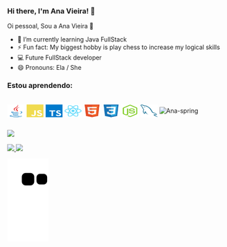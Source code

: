 ### Hi there, I'm Ana Vieira! 👋
Oi pessoal, Sou a Ana Vieira 👋

- 🌱 I’m currently learning Java FullStack 
- ⚡ Fun fact: My biggest hobby is play chess to increase my logical skills 
- 💻 Future FullStack developer
- 😄 Pronouns: Ela / She 

 ### Estou aprendendo:

<div style="display: inline_block"><br>
  <img align="center" alt="Ana-Java" height="30" width="40" src="https://raw.githubusercontent.com/devicons/devicon/master/icons/java/java-original.svg">
  <img align="center" alt="Ana-Js" height="30" width="40" src="https://raw.githubusercontent.com/devicons/devicon/master/icons/javascript/javascript-plain.svg">
  <img align="center" alt="Ana-Ts" height="30" width="40" src="https://raw.githubusercontent.com/devicons/devicon/master/icons/typescript/typescript-plain.svg">
  <img align="center" alt="Ana-React" height="30" width="40" src="https://raw.githubusercontent.com/devicons/devicon/master/icons/react/react-original.svg">
  <img align="center" alt="Ana-HTML" height="30" width="40" src="https://raw.githubusercontent.com/devicons/devicon/master/icons/html5/html5-original.svg">
  <img align="center" alt="Ana-CSS" height="30" width="40" src="https://raw.githubusercontent.com/devicons/devicon/master/icons/css3/css3-original.svg">
  <img align="center" alt="Ana-nodejs" height="30" width="40" src="https://raw.githubusercontent.com/devicons/devicon/master/icons/nodejs/nodejs-original.svg">
  <img align="center" alt="Ana-mysql" height="30" width="40" src="https://raw.githubusercontent.com/devicons/devicon/master/icons/mysql/mysql-original.svg">
  <img align="center" alt="Ana-spring" height="30" width="40" src="https://cdn.jsdelivr.net/gh/devicons/devicon/icons/spring/spring-original.svg">
  
  
  
</div>
  
  ##
 
<div> 
 
  
  <a href = "Aninhahouse12@gmail.com"><img src="https://img.shields.io/badge/Gmail-D14836?style=for-the-badge&logo=gmail&logoColor=white" target="_blank"></a>

          
<div>
<a href="https://github.com/Aninhahouse">
<img height="180em" src="https://github-readme-stats.vercel.app/api/top-langs/?username=Aninhahouse&layout&hide_progress=true=compact&langs_count=7&theme=tokyonight"/>
<img height="180em" src="https://github-readme-stats.vercel.app/api?username=Aninhahouse&show_icons=true&theme=tokyonight&include_all_commits=true&count_private=true"/>
</div>           
                                                                   
                                                                   
  ![snake gif](https://github.com/gisellesouzaa/gisellesouzaa/blob/output/github-contribution-grid-snake.svg)
  
<!--
 <a href="https://discord.com/users/" target="_blank"><img src="https://img.shields.io/badge/Discord-7289DA?style=for-the-badge&logo=discord&logoColor=white" target="_blank"></a>
 
cobrinha: ![Snake animation](https://github.com/rafaballerini/rafaballerini/blob/output/github-contribution-grid-snake.svg)
👋
